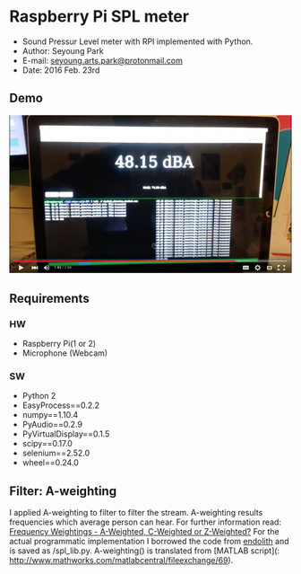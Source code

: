 # Raspberry Pi SPL meter
* Sound Pressur Level meter with RPI implemented with Python.
* Author: Seyoung Park
* E-mail: seyoung.arts.park@protonmail.com
* Date: 2016 Feb. 23rd

## Demo

[![demo](/images/demo.png)](https://youtu.be/jp1AkBDQ-8k)

## Requirements
### HW
* Raspberry Pi(1 or 2)
* Microphone (Webcam)

### SW
* Python 2
* EasyProcess==0.2.2
* numpy==1.10.4
* PyAudio==0.2.9
* PyVirtualDisplay==0.1.5
* scipy==0.17.0
* selenium==2.52.0
* wheel==0.24.0

## Filter: A-weighting
I applied A-weighting to filter to filter the stream. A-weighting results frequencies which average person can hear. For further information read: [Frequency Weightings - A-Weighted, C-Weighted or Z-Weighted?](https://www.noisemeters.com/help/faq/frequency-weighting.asp)
For the actual programmatic implementation I borrowed the code from [endolith](https://gist.github.com/endolith/148112) and is saved as /spl_lib.py. A-weighting() is translated from [MATLAB script](: http://www.mathworks.com/matlabcentral/fileexchange/69).
